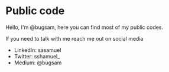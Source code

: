 # Public code
Hello, I'm @bugsam, here you can find most of my public codes.


If you need to talk with me reach me out on social media 
* LinkedIn: sasamuel
* Twitter: sshamuel_
* Medium: @bugsam
